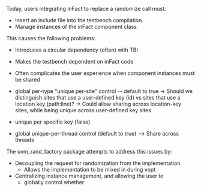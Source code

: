 
Today, users integrating inFact to replace a randomize call must:
- Insert an include file into the testbench compilation.
- Manage instances of the inFact component class

This causes the following problems:
- Introduces a circular dependency (often) with TBI
- Makes the testbench dependent on inFact code
- Often complicates the user experience when component instances must be shared

- global per-type "unique per-site" control -- default to true
-> Should we distinguish sites that use a user-defined key (id) vs sites that use a location key (path:line)?
-> Could allow sharing across location-key sites, while being unique across user-defined key sites
- unique per specific key (false)

- global unique-per-thread control (default to true)
--> Share across threads

The uvm_rand_factory package attempts to address this issues by:
- Decoupling the request for randomization from the implementation
  - Allows the implementation to be mixed in during vopt
- Centralizing instance management, and allowing the user to
  - globally control whether 
